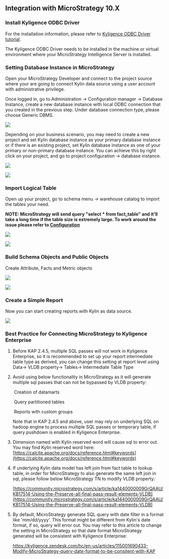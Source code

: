 ## Integration with MicroStrategy 10.X

### Install Kyligence ODBC Driver

For the installation information, please refer to [Kyligence ODBC Driver tutorial](../driver/kyligence_odbc.en.md).

The Kyligence ODBC Driver needs to be installed in the machine or virtual environment where your MicroStrategy Intelligence Server is installed. 

### Setting Database Instance in MicroStrategy

Open your MicroStrategy Developer and connect to the project source where your are going to connect Kylin data source using a user account with administrative privilege. 

Once logged in, go to Administration -> Configuration manager -> Database Instance, create a new database instance with local ODBC connection that you created in the previous step. Under database connection type, please choose Generic DBMS.

![](images/microstrategy_10_4/picture1.png)

Depending on your business scenario, you may need to create a new project and set Kylin database instance as your primary database instance or if there is an existing project, set Kylin database instance as one of your primary or non-primary database instance. You can achieve this by right click on your project, and go to project configuration -> database instance. 

![](images/microstrategy_10_4/picture5.png)

![](images/microstrategy_10_4/picture6.png)

### Import Logical Table

Open up your project, go to schema menu -> warehouse catalog to import the tables your need. 

**NOTE: MicroStrategy will send query "select \* from fact\_table" and it'll take a long time if the table size is extremely large. To work around the issue please refer to [Configuration](../config/basic_settings.en.md#kylinqueryforce-limit)**

![](images/microstrategy_10_4/picture7.png)

![](images/microstrategy_10_4/picture8.png)

### Build Schema Objects and Public Objects

Create Attribute, Facts and Metric objects

 ![](images/microstrategy_10_4/picture2.png)



![](images/microstrategy_10_4/picture3.png)

### Create a Simple Report

Now you can start creating reports with Kylin as data source.

![](images/microstrategy_10_4/picture4.png)

### Best Practice for Connecting MicroStrategy to Kyligence Enterprise

1. Before KAP 2.4.5, multiple SQL passes will not work in Kyligence Enterprise, so it is recommended to set up your report intermediate table type as derived, you can change this setting at report level using Data-> VLDB property-> Tables-> Intermediate Table Type

2. Avoid using below functionality in MicroStrategy as it will generate multiple sql passes that can not be bypassed by VLDB property:

   ​	Creation of datamarts

   ​	Query partitioned tables

   ​	Reports with custom groups

   Note that in KAP 2.4.5 and above, user may rely on underlying SQL on hadoop engine to process multiple SQL passes or temporary table, if query pushdown is enabled in Kyligence Enterprise. 

3. Dimension named with Kylin reserved word will cause sql to error out. You may find Kylin reserved word here: [https://calcite.apache.org/docs/reference.html#keywords](https://calcite.apache.org/docs/reference.html#keywords)

4. If underlying Kylin data model has left join from fact table to lookup table, in order for MicroStrategy to also generate the same left join in sql, please follow below MicroStrategy TN to modify VLDB property:

   [https://community.microstrategy.com/s/article/ka1440000009GrQAAU/KB17514-Using-the-Preserve-all-final-pass-result-elements-VLDB](https://community.microstrategy.com/s/article/ka1440000009GrQAAU/KB17514-Using-the-Preserve-all-final-pass-result-elements-VLDB)

5. By default, MicroStrategy generate SQL query with date filter in a format like 'mm/dd/yyyy'. This format might be different from Kylin's date format, if so, query will error out. You may refer to this article to change the setting in MicroStrategy so that date format MicroStrategy generated will be consistent with Kyligence Enterprise: 

   https://kyligence.zendesk.com/hc/en-us/articles/115001690433-Modify-MicroStrategy-query-date-format-to-be-consitent-with-KAP